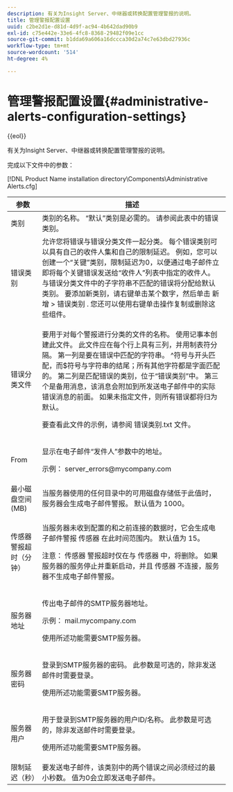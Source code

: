 ```yaml
---
description: 有关为Insight Server、中继器或转换配置管理警报的说明。
title: 管理警报配置设置
uuid: c2be2d1e-d81d-4d9f-ac94-4b642dad90b9
exl-id: c75e442e-33e6-4fc8-8368-29482f09e1cc
source-git-commit: b1dda69a606a16dccca30d2a74c7e63dbd27936c
workflow-type: tm+mt
source-wordcount: '514'
ht-degree: 4%

---
```


# 管理警报配置设置{#administrative-alerts-configuration-settings}

{{eol}}

有关为Insight Server、中继器或转换配置管理警报的说明。

完成以下文件中的参数：

[!DNL Product Name installation directory\Components\Administrative Alerts.cfg]

<table id="table_5A2298906D5F4215B8FAC42CACBC0002"> 
 <thead> 
  <tr> 
   <th colname="col1" class="entry"> 参数 </th> 
   <th colname="col2" class="entry"> 描述 </th> 
  </tr> 
 </thead>
 <tbody> 
  <tr> 
   <td colname="col1"> 类别 </td> 
   <td colname="col2"> 类别的名称。 “默认”类别是必需的。 请参阅此表中的错误类别。 </td> 
  </tr> 
  <tr> 
   <td colname="col1"> 错误类别 </td> 
   <td colname="col2"> 允许您将错误与错误分类文件一起分类。 每个错误类别可以具有自己的收件人集和自己的限制延迟。 例如，您可以创建一个“关键”类别，限制延迟为0，以便通过电子邮件立即将每个关键错误发送给“收件人”列表中指定的收件人。 与错误分类文件中的子字符串不匹配的错误将分配给默认类别。 要添加新类别，请右键单击某个数字，然后单击 <span class="uicontrol"> 新增 </span> &gt; <span class="uicontrol"> 错误类别 </span>. 您还可以使用右键单击操作复制或删除这些组件。 </td> 
  </tr> 
  <tr> 
   <td colname="col1"> 错误分类文件 </td> 
   <td colname="col2"> <p>要用于对每个警报进行分类的文件的名称。 使用记事本创建此文件。 此文件应在每个行上具有三列，并用制表符分隔。 第一列是要在错误中匹配的字符串。 ^符号与开头匹配，而$符号与字符串的结尾；所有其他字符都是字面匹配的。 第二列是匹配错误的类别，位于“错误类别”中。 第三个是备用消息，该消息会附加到所发送电子邮件中的实际错误消息的前面。 如果未指定文件，则所有错误都将归为默认。 </p> <p>要查看此文件的示例，请参阅 <span class="filepath"> 错误类别.txt </span> 文件。 </p> </td> 
  </tr> 
  <tr> 
   <td colname="col1"> From </td> 
   <td colname="col2"> <p>显示在电子邮件“发件人”参数中的地址。 </p> <p>示例： <span class="filepath"> server_errors@mycompany.com </span></p> </td> 
  </tr> 
  <tr> 
   <td colname="col1"> 最小磁盘空间(MB) </td> 
   <td colname="col2"> 当服务器使用的任何目录中的可用磁盘存储低于此值时，服务器会生成电子邮件警报。 默认值为 1000。 </td> 
  </tr> 
  <tr> 
   <td colname="col1"> 传感器警报超时（分钟） </td> 
   <td colname="col2"> <p>当服务器未收到配置的和之前连接的数据时，它会生成电子邮件警报 <span class="wintitle"> 传感器 </span> 在此时间范围内。 默认值为 15。 </p> <p> <p>注意：  <span class="wintitle"> 传感器 </span> 警报超时仅在与 <span class="wintitle"> 传感器 </span> 中，将删除。 如果服务器的服务停止并重新启动，并且 <span class="wintitle"> 传感器 </span> 不连接，服务器不生成电子邮件警报。 </p> </p> </td> 
  </tr> 
  <tr> 
   <td colname="col1"> 服务器地址 </td> 
   <td colname="col2"> <p>传出电子邮件的SMTP服务器地址。 </p> <p>示例： <span class="filepath"> mail.mycompany.com </span></p> <p>使用所述功能需要SMTP服务器。 </p> </td> 
  </tr> 
  <tr> 
   <td colname="col1"> 服务器密码 </td> 
   <td colname="col2"> <p>登录到SMTP服务器的密码。 此参数是可选的，除非发送邮件时需要登录。 </p> <p>使用所述功能需要SMTP服务器。 </p> </td> 
  </tr> 
  <tr> 
   <td colname="col1"> 服务器用户 </td> 
   <td colname="col2"> <p>用于登录到SMTP服务器的用户ID/名称。 此参数是可选的，除非发送邮件时需要登录。 </p> <p>使用所述功能需要SMTP服务器。 </p> </td> 
  </tr> 
  <tr> 
   <td colname="col1"> 限制延迟（秒） </td> 
   <td colname="col2"> 要发送电子邮件，该类别中的两个错误之间必须经过的最小秒数。 值为0会立即发送电子邮件。 </td> 
  </tr> 
 </tbody> 
</table>
